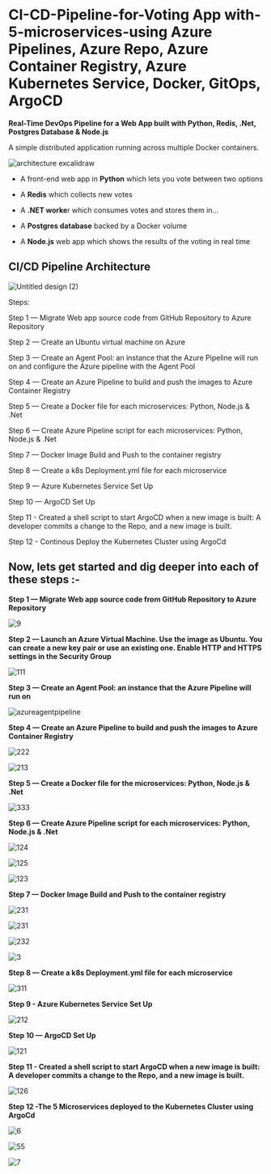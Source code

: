# CI-CD-Pipeline-for-Voting App with-5-microservices-using Azure Pipelines, Azure Repo, Azure Container Registry, Azure Kubernetes Service, Docker, GitOps, ArgoCD

**Real-Time DevOps Pipeline for a Web App built with Python, Redis, .Net, Postgres Database & Node.js**

A simple distributed application running across multiple Docker containers.

![architecture excalidraw](https://github.com/user-attachments/assets/b7f712a9-99db-4b48-bc0f-a10d7a0e5444)

- A front-end web app in **Python** which lets you vote between two options

- A **Redis** which collects new votes

- A **.NET worke**r which consumes votes and stores them in…

- A **Postgres database** backed by a Docker volume

- A **Node.js** web app which shows the results of the voting in real time
  

## CI/CD Pipeline Architecture

![Untitled design (2)](https://github.com/user-attachments/assets/bea02fd6-a917-4dfd-8555-bc407dac179a)

Steps:

Step 1 — Migrate Web app source code from GitHub Repository to Azure Repository

Step 2 — Create an Ubuntu virtual machine on Azure

Step 3 —  Create an Agent Pool: an instance that the Azure Pipeline will run on and configure the Azure pipeline with the Agent Pool

Step 4 — Create an Azure Pipeline to build and push the images to Azure Container Registry

Step 5 — Create a Docker file for each microservices: Python, Node.js & .Net

Step 6 — Create Azure Pipeline script for each microservices: Python, Node.js & .Net

Step 7 — Docker Image Build and Push to the container registry

Step 8 — Create a k8s Deployment.yml file for each microservice

Step 9 — Azure Kubernetes Service Set Up

Step 10 — ArgoCD Set Up

Step 11 - Created a shell script to start ArgoCD when a new image is built: A developer commits a change to the Repo, and a new image is built.

Step 12 - Continous Deploy the Kubernetes Cluster using ArgoCd

## Now, lets get started and dig deeper into each of these steps :-

**Step 1 — Migrate Web app source code from GitHub Repository to Azure Repository**

![9](https://github.com/user-attachments/assets/6a3f0381-6225-4436-ba65-8a1f03c2df28)

**Step 2 — Launch an Azure Virtual Machine. Use the image as Ubuntu. You can create a new key pair or use an existing one. Enable HTTP and HTTPS settings in the Security Group**

![111](https://github.com/user-attachments/assets/c9a2db4d-5637-43c0-a55b-c385fe776c50)

**Step 3 —  Create an Agent Pool: an instance that the Azure Pipeline will run on**

![azureagentpipeline](https://github.com/user-attachments/assets/814bec2c-788f-4b5a-a54b-b99f12db95b8)

**Step 4 — Create an Azure Pipeline to build and push the images to Azure Container Registry**

![222](https://github.com/user-attachments/assets/007b2c11-a4c5-4cae-8a5e-4e04ec339d2a)

![213](https://github.com/user-attachments/assets/6769a82f-d317-4d59-a007-068f03066e07)


**Step 5 — Create a Docker file for the microservices: Python, Node.js & .Net**

![333](https://github.com/user-attachments/assets/d0b25a5f-b927-42e6-a82e-ec2a587634fd)

**Step 6 — Create Azure Pipeline script for each microservices: Python, Node.js & .Net**

![124](https://github.com/user-attachments/assets/bd51ee62-69c2-4f79-b8ea-a46521adb17c)

![125](https://github.com/user-attachments/assets/fe83f621-3102-4893-9505-113162f9c733)

![123](https://github.com/user-attachments/assets/6bef824c-e1d5-4d25-b427-507099530f85)

**Step 7 — Docker Image Build and Push to the container registry**

![231](https://github.com/user-attachments/assets/cfc550b6-2a4c-440f-b8dd-bbaf48028c54)

![231](https://github.com/user-attachments/assets/c97e32e0-90ba-4c1a-8536-78cac3d347f5)

![232](https://github.com/user-attachments/assets/a463a711-25d8-44ae-92bb-9f7f95bcf146)

![3](https://github.com/user-attachments/assets/39f2e326-5d29-458f-8c65-0c43083288d5)

**Step 8 — Create a k8s Deployment.yml file for each microservice**

![311](https://github.com/user-attachments/assets/82234acc-dcb8-43d0-9e4a-8e9b27d67866)

**Step 9 - Azure Kubernetes Service Set Up**

![212](https://github.com/user-attachments/assets/c934f5f8-24f2-43ea-9075-ad989c52df26)

**Step 10 — ArgoCD Set Up**

![121](https://github.com/user-attachments/assets/e568a51a-83af-4939-a668-28c5092711e7)

**Step 11 - Created a shell script to start ArgoCD when a new image is built: A developer commits a change to the Repo, and a new image is built.**

![126](https://github.com/user-attachments/assets/478af9a1-1785-480f-aed0-5bcba33e604a)

**Step 12 -The 5 Microservices deployed to the Kubernetes Cluster using ArgoCd**

![6](https://github.com/user-attachments/assets/3dad01da-a260-4861-94ce-c0ce07b3090c)

![55](https://github.com/user-attachments/assets/78846012-7eff-4d57-b4b0-821f9d0d4850)

![7](https://github.com/user-attachments/assets/1bd712a6-83d6-4b71-adef-63af9ca084d9)


















